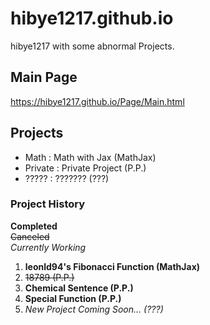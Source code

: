 # hibye1217.github.io
hibye1217 with some abnormal Projects.

## Main Page
<https://hibye1217.github.io/Page/Main.html>

## Projects
- Math : Math with Jax (MathJax)
- Private : Private Project (P.P.)
- ????? : ??????? (???)

### Project History
**Completed**  
~~Canceled~~  
*Currently Working*  
1. **leonld94's Fibonacci Function (MathJax)**
2. ~~18789 (P.P.)~~
3. **Chemical Sentence (P.P.)**
4. **Special Function (P.P.)**
5. *New Project Coming Soon... (???)*